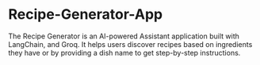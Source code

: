 # Recipe-Generator-App
The Recipe Generator is an AI-powered Assistant application built with LangChain, and Groq. It helps users discover recipes based on ingredients they have or by providing a dish name to get step-by-step instructions.
